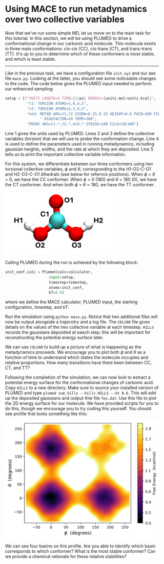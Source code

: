 # Using MACE to run metadynamics over two collective variables

Now that we've run some simple MD, let us move on to the main task for this tutorial. In this section, we will be using PLUMED to drive a conformational change in our carbonic acid molecule. This molecule exists in three main conformations: cis-cis (CC), cis-trans (CT), and trans-trans (TT). It's up to you to determine which of these conformers is most stable, and which is least stable. 

---

Like in the previous task, we have a configuration file `init.xyz` and our ase file `mace.py`. Looking at the latter, you should see some noticeable changes to the code. The code below gives the PLUMED input needed to perform our enhanced sampling:

```python
setup = [f"UNITS LENGTH=A TIME={1/ps} ENERGY={units.mol/units.kcal}",
          "t1: TORSION ATOMS=1,6,4,5",
          "t2: TORSION ATOMS=2,3,4,5",
          "mtd: METAD ARG=t1,t2 SIGMA=0.25,0.25 HEIGHT=0.6 PACE=100 FILE=HILLS" +
                " BIASFACTOR=10 TEMP=300",
          "PRINT ARG=t1.*,t2.*,mtd.* STRIDE=100 FILE=COLVAR"]
```
Line 1 gives the units used by PLUMED. Lines 2 and 3 define the collective variables (torsion) that we will use to probe the conformation change. Line 4 is used to define the parameters used in running metadynamics, including gaussian heights, widths, and the rate at which they are deposited. Line 5 tells us to print the important collective variable information. 

For this system, we differentiate between our three conformers using two torsional collective variables, $\phi$ and $\theta$, corresponding to the H1-O2-C-O1 and H2-O3-C-O1 dihedrals (see below for refernce positions). When $\phi$ = $\theta$ = 0, we have the CC conformer. When $\phi$ = 0 (180) and $\theta$ = 180 (0), we have the CT conformer. And when both  $\phi$ = $\theta$ = 180, we have the TT conformer. 

<img src="./img/atoms_label.png" alt="drawing" width="350"/>

Calling PLUMED during the run is achieved by the following block:
```python
init_conf.calc = Plumed(calc=calculator,
                    input=setup,
                    timestep=timestep,
                    atoms=init_conf,
                    kT=0.6)
```
where we define the MACE calculator, PLUMED input, the starting configuration, timestep, and *kT*. 

Run the simulation using `python mace.py`. Notice that two additional files will now be output alongside a trajecotry and a log file. The `COLVAR` file gives details on the values of the two collective variable at each timestep. `HILLS` records the gaussians deposited at eaech step; this will be important for reconstructing the potential energy surface later. 

We can use `COLVAR` to build up a picture of what is happening as the metadynamics proceeds. We encourage you to plot both $\phi$ and $\theta$ as a function of time to understand which states the molecule occupies and relative proportions. How many transitions have there been between CC, CT, and TT?

Following the completion of the simulation, we can now look to extract a potential energy surface for the conformational changes of carbonic acid. Copy `HILLS` to a new directory. Make sure to source your installed version of PLUMED and type `plumed sum_hills --hills HILLS --kt 0.6`. This will add up the deposited gaussians and output thte file `fes.dat`. Use this file to plot the 2D energy surface for our molecule. We have provided scripts for you to do this, though we encourage you to try coding this yourself. You should see profile that looks something like this:

<img src="./img/conf_free_energy.png" alt="drawing" width="600"/>

We can see four basins on this profile. Are you able to identify which basin corresponds to which conformer? What is the most stable conformer? Can we provide a chemical rationale for these relative stabilities? 
